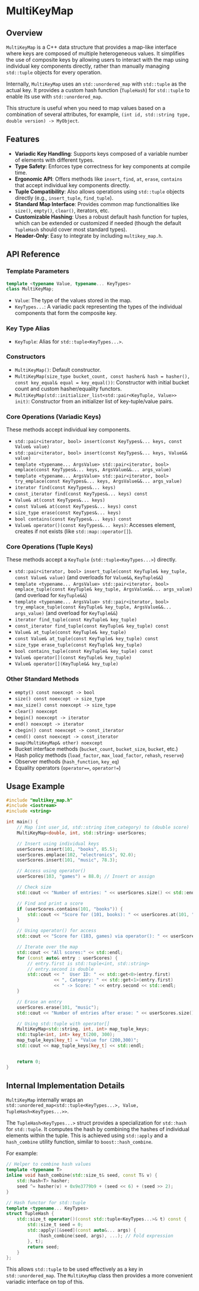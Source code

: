 # MultiKeyMap

## Overview

`MultiKeyMap` is a C++ data structure that provides a map-like interface where keys are composed of multiple heterogeneous values. It simplifies the use of composite keys by allowing users to interact with the map using individual key components directly, rather than manually managing `std::tuple` objects for every operation.

Internally, `MultiKeyMap` uses an `std::unordered_map` with `std::tuple` as the actual key. It provides a custom hash function (`TupleHash`) for `std::tuple` to enable its use with `std::unordered_map`.

This structure is useful when you need to map values based on a combination of several attributes, for example, `(int id, std::string type, double version) -> MyObject`.

## Features

*   **Variadic Key Handling**: Supports keys composed of a variable number of elements with different types.
*   **Type Safety**: Enforces type correctness for key components at compile time.
*   **Ergonomic API**: Offers methods like `insert`, `find`, `at`, `erase`, `contains` that accept individual key components directly.
*   **Tuple Compatibility**: Also allows operations using `std::tuple` objects directly (e.g., `insert_tuple`, `find_tuple`).
*   **Standard Map Interface**: Provides common map functionalities like `size()`, `empty()`, `clear()`, iterators, etc.
*   **Customizable Hashing**: Uses a robust default hash function for tuples, which can be extended or customized if needed (though the default `TupleHash` should cover most standard types).
*   **Header-Only**: Easy to integrate by including `multikey_map.h`.

## API Reference

### Template Parameters

```cpp
template <typename Value, typename... KeyTypes>
class MultiKeyMap;
```

*   `Value`: The type of the values stored in the map.
*   `KeyTypes...`: A variadic pack representing the types of the individual components that form the composite key.

### Key Type Alias

*   `KeyTuple`: Alias for `std::tuple<KeyTypes...>`.

### Constructors

*   `MultiKeyMap()`: Default constructor.
*   `MultiKeyMap(size_type bucket_count, const hasher& hash = hasher(), const key_equal& equal = key_equal())`: Constructor with initial bucket count and custom hasher/equality functors.
*   `MultiKeyMap(std::initializer_list<std::pair<KeyTuple, Value>> init)`: Constructor from an initializer list of key-tuple/value pairs.

### Core Operations (Variadic Keys)

These methods accept individual key components.

*   `std::pair<iterator, bool> insert(const KeyTypes&... keys, const Value& value)`
*   `std::pair<iterator, bool> insert(const KeyTypes&... keys, Value&& value)`
*   `template <typename... ArgsValue> std::pair<iterator, bool> emplace(const KeyTypes&... keys, ArgsValue&&... args_value)`
*   `template <typename... ArgsValue> std::pair<iterator, bool> try_emplace(const KeyTypes&... keys, ArgsValue&&... args_value)`
*   `iterator find(const KeyTypes&... keys)`
*   `const_iterator find(const KeyTypes&... keys) const`
*   `Value& at(const KeyTypes&... keys)`
*   `const Value& at(const KeyTypes&... keys) const`
*   `size_type erase(const KeyTypes&... keys)`
*   `bool contains(const KeyTypes&... keys) const`
*   `Value& operator()(const KeyTypes&... keys)`: Accesses element, creates if not exists (like `std::map::operator[]`).

### Core Operations (Tuple Keys)

These methods accept a `KeyTuple` (`std::tuple<KeyTypes...>`) directly.

*   `std::pair<iterator, bool> insert_tuple(const KeyTuple& key_tuple, const Value& value)` (and overloads for `Value&&`, `KeyTuple&&`)
*   `template <typename... ArgsValue> std::pair<iterator, bool> emplace_tuple(const KeyTuple& key_tuple, ArgsValue&&... args_value)` (and overload for `KeyTuple&&`)
*   `template <typename... ArgsValue> std::pair<iterator, bool> try_emplace_tuple(const KeyTuple& key_tuple, ArgsValue&&... args_value)` (and overload for `KeyTuple&&`)
*   `iterator find_tuple(const KeyTuple& key_tuple)`
*   `const_iterator find_tuple(const KeyTuple& key_tuple) const`
*   `Value& at_tuple(const KeyTuple& key_tuple)`
*   `const Value& at_tuple(const KeyTuple& key_tuple) const`
*   `size_type erase_tuple(const KeyTuple& key_tuple)`
*   `bool contains_tuple(const KeyTuple& key_tuple) const`
*   `Value& operator[](const KeyTuple& key_tuple)`
*   `Value& operator[](KeyTuple&& key_tuple)`

### Other Standard Methods

*   `empty() const noexcept -> bool`
*   `size() const noexcept -> size_type`
*   `max_size() const noexcept -> size_type`
*   `clear() noexcept`
*   `begin() noexcept -> iterator`
*   `end() noexcept -> iterator`
*   `cbegin() const noexcept -> const_iterator`
*   `cend() const noexcept -> const_iterator`
*   `swap(MultiKeyMap& other) noexcept`
*   Bucket interface methods (`bucket_count`, `bucket_size`, `bucket`, etc.)
*   Hash policy methods (`load_factor`, `max_load_factor`, `rehash`, `reserve`)
*   Observer methods (`hash_function`, `key_eq`)
*   Equality operators (`operator==`, `operator!=`)

## Usage Example

```cpp
#include "multikey_map.h"
#include <iostream>
#include <string>

int main() {
    // Map (int user_id, std::string item_category) to (double score)
    MultiKeyMap<double, int, std::string> userScores;

    // Insert using individual keys
    userScores.insert(101, "books", 85.5);
    userScores.emplace(102, "electronics", 92.0);
    userScores.insert(101, "music", 78.3);

    // Access using operator()
    userScores(103, "games") = 88.0; // Insert or assign

    // Check size
    std::cout << "Number of entries: " << userScores.size() << std::endl; // Output: 4

    // Find and print a score
    if (userScores.contains(101, "books")) {
        std::cout << "Score for (101, books): " << userScores.at(101, "books") << std::endl;
    }

    // Using operator() for access
    std::cout << "Score for (103, games) via operator(): " << userScores(103, "games") << std::endl;

    // Iterate over the map
    std::cout << "All scores:" << std::endl;
    for (const auto& entry : userScores) {
        // entry.first is std::tuple<int, std::string>
        // entry.second is double
        std::cout << "  User ID: " << std::get<0>(entry.first)
                  << ", Category: " << std::get<1>(entry.first)
                  << " -> Score: " << entry.second << std::endl;
    }

    // Erase an entry
    userScores.erase(101, "music");
    std::cout << "Number of entries after erase: " << userScores.size() << std::endl; // Output: 3

    // Using std::tuple with operator[]
    MultiKeyMap<std::string, int, int> map_tuple_keys;
    std::tuple<int, int> key_t(200, 300);
    map_tuple_keys[key_t] = "Value for (200,300)";
    std::cout << map_tuple_keys[key_t] << std::endl;


    return 0;
}
```

## Internal Implementation Details

`MultiKeyMap` internally wraps an `std::unordered_map<std::tuple<KeyTypes...>, Value, TupleHash<KeyTypes...>>`.

The `TupleHash<KeyTypes...>` struct provides a specialization for `std::hash` for `std::tuple`. It computes the hash by combining the hashes of individual elements within the tuple. This is achieved using `std::apply` and a `hash_combine` utility function, similar to `boost::hash_combine`.

For example:
```cpp
// Helper to combine hash values
template <typename T>
inline void hash_combine(std::size_t& seed, const T& v) {
    std::hash<T> hasher;
    seed ^= hasher(v) + 0x9e3779b9 + (seed << 6) + (seed >> 2);
}

// Hash functor for std::tuple
template <typename... KeyTypes>
struct TupleHash {
    std::size_t operator()(const std::tuple<KeyTypes...>& t) const {
        std::size_t seed = 0;
        std::apply([&seed](const auto&... args) {
            (hash_combine(seed, args), ...); // Fold expression
        }, t);
        return seed;
    }
};
```

This allows `std::tuple` to be used effectively as a key in `std::unordered_map`. The `MultiKeyMap` class then provides a more convenient variadic interface on top of this.
